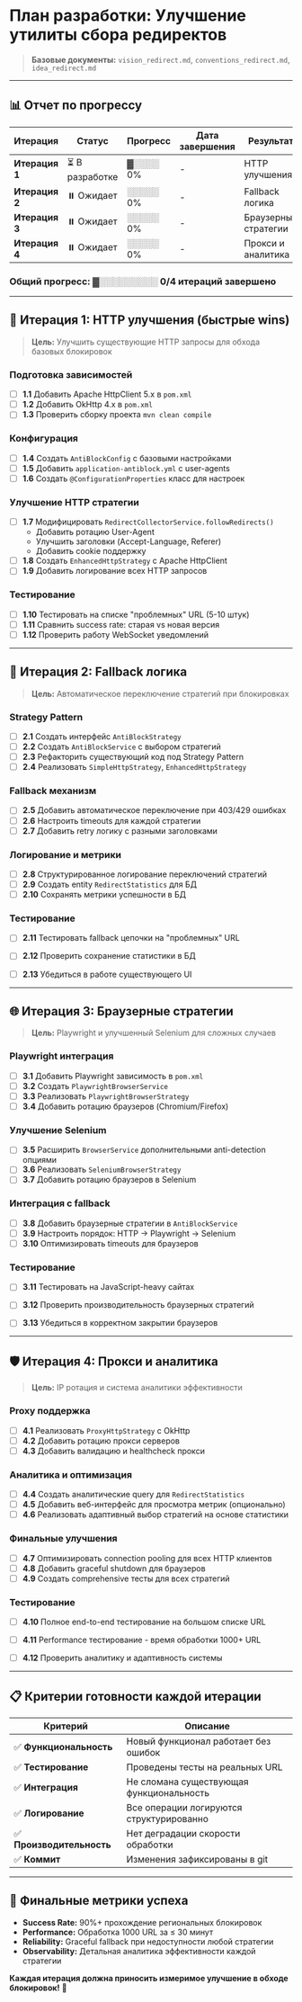 # План разработки: Улучшение утилиты сбора редиректов

> **Базовые документы:** `vision_redirect.md`, `conventions_redirect.md`, `idea_redirect.md`

---

## 📊 Отчет по прогрессу

| Итерация | Статус | Прогресс | Дата завершения | Результат |
|----------|--------|----------|----------------|-----------|
| **Итерация 1** | ⏳ В разработке | ▓░░░░ 0% | - | HTTP улучшения |
| **Итерация 2** | ⏸️ Ожидает | ░░░░░ 0% | - | Fallback логика |
| **Итерация 3** | ⏸️ Ожидает | ░░░░░ 0% | - | Браузерные стратегии |
| **Итерация 4** | ⏸️ Ожидает | ░░░░░ 0% | - | Прокси и аналитика |

### Общий прогресс: ▓░░░░░░░░░ 0/4 итераций завершено

---

## 🚀 Итерация 1: HTTP улучшения (быстрые wins)

> **Цель:** Улучшить существующие HTTP запросы для обхода базовых блокировок

### Подготовка зависимостей
- [ ] **1.1** Добавить Apache HttpClient 5.x в `pom.xml`
- [ ] **1.2** Добавить OkHttp 4.x в `pom.xml` 
- [ ] **1.3** Проверить сборку проекта `mvn clean compile`

### Конфигурация
- [ ] **1.4** Создать `AntiBlockConfig` с базовыми настройками
- [ ] **1.5** Добавить `application-antiblock.yml` с user-agents
- [ ] **1.6** Создать `@ConfigurationProperties` класс для настроек

### Улучшение HTTP стратегии
- [ ] **1.7** Модифицировать `RedirectCollectorService.followRedirects()` 
  - Добавить ротацию User-Agent
  - Улучшить заголовки (Accept-Language, Referer)
  - Добавить cookie поддержку
- [ ] **1.8** Создать `EnhancedHttpStrategy` с Apache HttpClient
- [ ] **1.9** Добавить логирование всех HTTP запросов

### Тестирование
- [ ] **1.10** Тестировать на списке "проблемных" URL (5-10 штук)
- [ ] **1.11** Сравнить success rate: старая vs новая версия
- [ ] **1.12** Проверить работу WebSocket уведомлений

---

## 🔄 Итерация 2: Fallback логика

> **Цель:** Автоматическое переключение стратегий при блокировках

### Strategy Pattern
- [ ] **2.1** Создать интерфейс `AntiBlockStrategy`
- [ ] **2.2** Создать `AntiBlockService` с выбором стратегий
- [ ] **2.3** Рефакторить существующий код под Strategy Pattern
- [ ] **2.4** Реализовать `SimpleHttpStrategy`, `EnhancedHttpStrategy`

### Fallback механизм
- [ ] **2.5** Добавить автоматическое переключение при 403/429 ошибках
- [ ] **2.6** Настроить timeouts для каждой стратегии
- [ ] **2.7** Добавить retry логику с разными заголовками

### Логирование и метрики
- [ ] **2.8** Структурированное логирование переключений стратегий
- [ ] **2.9** Создать entity `RedirectStatistics` для БД
- [ ] **2.10** Сохранять метрики успешности в БД

### Тестирование
- [ ] **2.11** Тестировать fallback цепочки на "проблемных" URL
- [ ] **2.12** Проверить сохранение статистики в БД
- [ ] **2.13** Убедиться в работе существующего UI


---

## 🌐 Итерация 3: Браузерные стратегии

> **Цель:** Playwright и улучшенный Selenium для сложных случаев

### Playwright интеграция
- [ ] **3.1** Добавить Playwright зависимость в `pom.xml`
- [ ] **3.2** Создать `PlaywrightBrowserService`
- [ ] **3.3** Реализовать `PlaywrightBrowserStrategy`
- [ ] **3.4** Добавить ротацию браузеров (Chromium/Firefox)

### Улучшение Selenium
- [ ] **3.5** Расширить `BrowserService` дополнительными anti-detection опциями
- [ ] **3.6** Реализовать `SeleniumBrowserStrategy`  
- [ ] **3.7** Добавить ротацию браузеров в Selenium

### Интеграция с fallback
- [ ] **3.8** Добавить браузерные стратегии в `AntiBlockService`
- [ ] **3.9** Настроить порядок: HTTP → Playwright → Selenium
- [ ] **3.10** Оптимизировать timeouts для браузеров

### Тестирование
- [ ] **3.11** Тестировать на JavaScript-heavy сайтах
- [ ] **3.12** Проверить производительность браузерных стратегий
- [ ] **3.13** Убедиться в корректном закрытии браузеров


---

## 🛡️ Итерация 4: Прокси и аналитика  

> **Цель:** IP ротация и система аналитики эффективности

### Proxy поддержка
- [ ] **4.1** Реализовать `ProxyHttpStrategy` с OkHttp
- [ ] **4.2** Добавить ротацию прокси серверов
- [ ] **4.3** Добавить валидацию и healthcheck прокси

### Аналитика и оптимизация
- [ ] **4.4** Создать аналитические query для `RedirectStatistics`
- [ ] **4.5** Добавить веб-интерфейс для просмотра метрик (опционально)
- [ ] **4.6** Реализовать адаптивный выбор стратегий на основе статистики

### Финальные улучшения
- [ ] **4.7** Оптимизировать connection pooling для всех HTTP клиентов
- [ ] **4.8** Добавить graceful shutdown для браузеров
- [ ] **4.9** Создать comprehensive тесты для всех стратегий

### Тестирование
- [ ] **4.10** Полное end-to-end тестирование на большом списке URL
- [ ] **4.11** Performance тестирование - время обработки 1000+ URL
- [ ] **4.12** Проверить аналитику и адаптивность системы


---

## 📋 Критерии готовности каждой итерации

| Критерий | Описание |
|----------|----------|
| ✅ **Функциональность** | Новый функционал работает без ошибок |
| ✅ **Тестирование** | Проведены тесты на реальных URL |
| ✅ **Интеграция** | Не сломана существующая функциональность |
| ✅ **Логирование** | Все операции логируются структурированно |
| ✅ **Производительность** | Нет деградации скорости обработки |
| ✅ **Коммит** | Изменения зафиксированы в git |

---

## 🎯 Финальные метрики успеха

- **Success Rate:** 90%+ прохождение региональных блокировок
- **Performance:** Обработка 1000 URL за ≤ 30 минут  
- **Reliability:** Graceful fallback при недоступности любой стратегии
- **Observability:** Детальная аналитика эффективности каждой стратегии

**Каждая итерация должна приносить измеримое улучшение в обходе блокировок!** 🚀